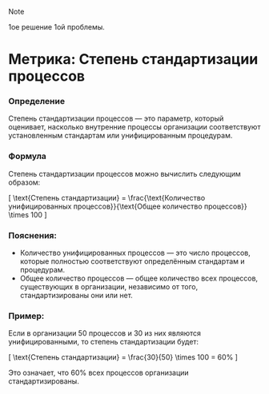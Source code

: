 > [!Note]
> 1ое решение 1ой проблемы.


# Метрика: Степень стандартизации процессов


### Определение
Степень стандартизации процессов — это параметр, который оценивает, насколько внутренние процессы организации соответствуют установленным стандартам или унифицированным процедурам.

### Формула
Степень стандартизации процессов можно вычислить следующим образом:

[
\text{Степень стандартизации} = \frac{\text{Количество унифицированных процессов}}{\text{Общее количество процессов}} \times 100
\]

### Пояснения:
- Количество унифицированных процессов — это число процессов, которые полностью соответствуют определённым стандартам и процедурам.
- Общее количество процессов — общее количество всех процессов, существующих в организации, независимо от того, стандартизированы они или нет.

### Пример:
Если в организации 50 процессов и 30 из них являются унифицированными, то степень стандартизации будет:

[
\text{Степень стандартизации} = \frac{30}{50} \times 100 = 60\%
\]

Это означает, что 60% всех процессов организации стандартизированы.
